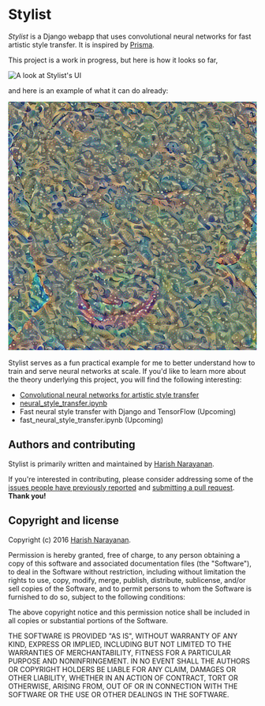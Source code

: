 # Stylist

*Stylist* is a Django webapp that uses convolutional neural networks
for fast artistic style transfer. It is inspired by
[Prisma](http://prisma-ai.com).

This project is a work in progress, but here is how it looks so far,

![A look at Stylist's UI](images/screenshot.png)

and here is an example of what it can do already:

![An example style transformation](core/images/example.gif)

Stylist serves as a fun practical example for me to better understand
how to train and serve neural networks at scale. If you'd like to
learn more about the theory underlying this project, you will find the
following interesting:

- [Convolutional neural networks for artistic style transfer](https://harishnarayanan.org/writing/artistic-style-transfer/)
- [neural_style_transfer.ipynb](core/neural_style_transfer.ipynb)
- Fast neural style transfer with Django and TensorFlow (Upcoming)
- fast_neural_style_transfer.ipynb (Upcoming)

## Authors and contributing

Stylist is primarily written and maintained by [Harish
Narayanan](https://harishnarayanan.org).

If you're interested in contributing, please consider addressing some
of the [issues people have previously
reported](https://github.com/hnarayanan/stylist/issues) and
[submitting a pull
request](https://help.github.com/articles/using-pull-requests/). **Thank
you!**

## Copyright and license

Copyright (c) 2016 [Harish Narayanan](https://harishnarayanan.org).

Permission is hereby granted, free of charge, to any person obtaining a copy
of this software and associated documentation files (the "Software"), to deal
in the Software without restriction, including without limitation the rights
to use, copy, modify, merge, publish, distribute, sublicense, and/or sell
copies of the Software, and to permit persons to whom the Software is
furnished to do so, subject to the following conditions:

The above copyright notice and this permission notice shall be included in
all copies or substantial portions of the Software.

THE SOFTWARE IS PROVIDED "AS IS", WITHOUT WARRANTY OF ANY KIND, EXPRESS OR
IMPLIED, INCLUDING BUT NOT LIMITED TO THE WARRANTIES OF MERCHANTABILITY,
FITNESS FOR A PARTICULAR PURPOSE AND NONINFRINGEMENT. IN NO EVENT SHALL THE
AUTHORS OR COPYRIGHT HOLDERS BE LIABLE FOR ANY CLAIM, DAMAGES OR OTHER
LIABILITY, WHETHER IN AN ACTION OF CONTRACT, TORT OR OTHERWISE, ARISING FROM,
OUT OF OR IN CONNECTION WITH THE SOFTWARE OR THE USE OR OTHER DEALINGS IN
THE SOFTWARE.
